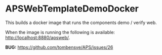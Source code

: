 # APSWebTemplateDemoDocker

This builds a docker image that runs the components demo / verify web. 

When the image is running the following is available: <http://localhost:8880/apsweb/>.

**BUG:** <https://github.com/tombensve/APS/issues/26>

